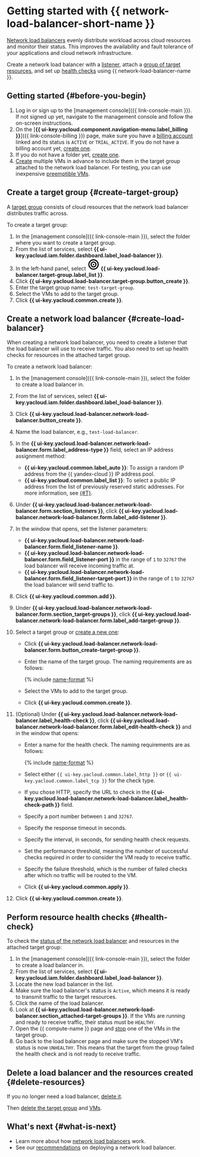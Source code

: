 # Getting started with {{ network-load-balancer-short-name }}

[Network load balancers](concepts/index.md) evenly distribute workload across cloud resources and monitor their status. This improves the availability and fault tolerance of your applications and cloud network infrastructure.

Create a network load balancer with a [listener](concepts/listener.md), attach a [group of target resources](concepts/target-resources), and set up [health checks](concepts/health-check.md) using {{ network-load-balancer-name }}.

## Getting started {#before-you-begin}

1. Log in or sign up to the [management console]({{ link-console-main }}). If not signed up yet, navigate to the management console and follow the on-screen instructions.
1. On the [**{{ ui-key.yacloud.component.navigation-menu.label_billing }}**]({{ link-console-billing }}) page, make sure you have a [billing account](../billing/concepts/billing-account.md) linked and its status is `ACTIVE` or `TRIAL_ACTIVE`. If you do not have a billing account yet, [create one](../billing/quickstart/index.md#create_billing_account).
1. If you do not have a folder yet, [create one](../resource-manager/operations/folder/create.md).
1. [Create](../compute/quickstart/quick-create-linux.md) multiple VMs in advance to include them in the target group attached to the network load balancer. For testing, you can use inexpensive [preemptible VMs](../compute/concepts/preemptible-vm.md).

## Create a target group {#create-target-group}

A [target group](concepts/target-resources.md) consists of cloud resources that the network load balancer distributes traffic across.

To create a target group:

1. In the [management console]({{ link-console-main }}), select the folder where you want to create a target group.
1. From the list of services, select **{{ ui-key.yacloud.iam.folder.dashboard.label_load-balancer }}**.
1. In the left-hand panel, select ![image](../_assets/console-icons/target.svg) **{{ ui-key.yacloud.load-balancer.target-group.label_list }}**.
1. Click **{{ ui-key.yacloud.load-balancer.target-group.button_create }}**.
1. Enter the target group name: `test-target-group`.
1. Select the VMs to add to the target group.
1. Click **{{ ui-key.yacloud.common.create }}**.


## Create a network load balancer {#create-load-balancer}

When creating a network load balancer, you need to create a listener that the load balancer will use to receive traffic. You also need to set up health checks for resources in the attached target group.

To create a network load balancer:

1. In the [management console]({{ link-console-main }}), select the folder to create a load balancer in.
1. From the list of services, select **{{ ui-key.yacloud.iam.folder.dashboard.label_load-balancer }}**.
1. Click **{{ ui-key.yacloud.load-balancer.network-load-balancer.button_create }}**.
1. Name the load balancer, e.g., `test-load-balancer`.
1. In the **{{ ui-key.yacloud.load-balancer.network-load-balancer.form.label_address-type }}** field, select an IP address assignment method:

   * **{{ ui-key.yacloud.common.label_auto }}**: To assign a random IP address from the {{ yandex-cloud }} IP address pool.
   * **{{ ui-key.yacloud.common.label_list }}**: To select a public IP address from the list of previously reserved static addresses. For more information, see [{#T}](../vpc/operations/set-static-ip.md).

1. Under **{{ ui-key.yacloud.load-balancer.network-load-balancer.form.section_listeners }}**, click **{{ ui-key.yacloud.load-balancer.network-load-balancer.form.label_add-listener }}**.
1. In the window that opens, set the listener parameters:

   * **{{ ui-key.yacloud.load-balancer.network-load-balancer.form.field_listener-name }}**.
   * **{{ ui-key.yacloud.load-balancer.network-load-balancer.form.field_listener-port }}** in the range of `1` to `32767` the load balancer will receive incoming traffic at.
   * **{{ ui-key.yacloud.load-balancer.network-load-balancer.form.field_listener-target-port }}** in the range of `1` to `32767` the load balancer will send traffic to.

1. Click **{{ ui-key.yacloud.common.add }}**.
1. Under **{{ ui-key.yacloud.load-balancer.network-load-balancer.form.section_target-groups }}**, click **{{ ui-key.yacloud.load-balancer.network-load-balancer.form.label_add-target-group }}**.
1. Select a target group or [create a new one](operations/target-group-create.md):
  
   * Click **{{ ui-key.yacloud.load-balancer.network-load-balancer.form.button_create-target-group }}**.
   * Enter the name of the target group. The naming requirements are as follows:

     {% include [name-format](../_includes/name-format.md) %}
  
   * Select the VMs to add to the target group.
   * Click **{{ ui-key.yacloud.common.create }}**.

1. (Optional) Under **{{ ui-key.yacloud.load-balancer.network-load-balancer.label_health-check }}**, click **{{ ui-key.yacloud.load-balancer.network-load-balancer.form.label_edit-health-check }}** and in the window that opens:
  
   * Enter a name for the health check. The naming requirements are as follows:

     {% include [name-format](../_includes/name-format.md) %}
  
   * Select either `{{ ui-key.yacloud.common.label_http }}` or `{{ ui-key.yacloud.common.label_tcp }}` for the check type.
   * If you chose HTTP, specify the URL to check in the **{{ ui-key.yacloud.load-balancer.network-load-balancer.label_health-check-path }}** field.
   * Specify a port number between `1` and `32767`.
   * Specify the response timeout in seconds.
   * Specify the interval, in seconds, for sending health check requests.
   * Set the performance threshold, meaning the number of successful checks required in order to consider the VM ready to receive traffic.
   * Specify the failure threshold, which is the number of failed checks after which no traffic will be routed to the VM.
   * Click **{{ ui-key.yacloud.common.apply }}**.
  
1. Click **{{ ui-key.yacloud.common.create }}**.


## Perform resource health checks {#health-check}

To check the [status of the network load balancer](concepts/index.md#lb-statuses) and resources in the attached target group:

1. In the [management console]({{ link-console-main }}), select the folder to create a load balancer in.
1. From the list of services, select **{{ ui-key.yacloud.iam.folder.dashboard.label_load-balancer }}**.
1. Locate the new load balancer in the list.
1. Make sure the load balancer's status is `Active`, which means it is ready to transmit traffic to the target resources.
1. Click the name of the load balancer.
1. Look at **{{ ui-key.yacloud.load-balancer.network-load-balancer.section_attached-target-groups }}**. If the VMs are running and ready to receive traffic, their status must be `HEALTHY`.
1. Open the {{ compute-name }} page and [stop](../compute/operations/vm-control/vm-stop-and-start.md#stop) one of the VMs in the target group.
1. Go back to the load balancer page and make sure the stopped VM's status is now `UNHEALTHY`. This means that the target from the group failed the health check and is not ready to receive traffic.


## Delete a load balancer and the resources created {#delete-resources}

If you no longer need a load balancer, [delete it](operations/load-balancer-delete.md).

Then [delete the target group](operations/target-group-delete.md) and [VMs](../compute/operations/vm-control/vm-delete.md).


## What's next {#what-is-next}

* Learn more about how [network load balancers](concepts/index.md) work.
* See our [recommendations](concepts/best-practices.md) on deploying a network load balancer.
